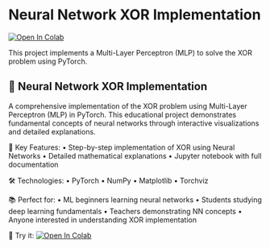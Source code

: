 # Neural Network XOR Implementation

[![Open In Colab](https://colab.research.google.com/assets/colab-badge.svg)](https://colab.research.google.com/github/bqpro1/neural-network-xor/blob/main/simple_NN.ipynb)

This project implements a Multi-Layer Perceptron (MLP) to solve the XOR problem using PyTorch.


## 🧠 Neural Network XOR Implementation

A comprehensive implementation of the XOR problem using Multi-Layer Perceptron (MLP) in PyTorch. This educational project demonstrates fundamental concepts of neural networks through interactive visualizations and detailed explanations.

🎯 Key Features:
• Step-by-step implementation of XOR using Neural Networks
• Detailed mathematical explanations
• Jupyter notebook with full documentation

🛠️ Technologies:
• PyTorch
• NumPy
• Matplotlib
• Torchviz

📚 Perfect for:
• ML beginners learning neural networks
• Students studying deep learning fundamentals
• Teachers demonstrating NN concepts
• Anyone interested in understanding XOR implementation

🔗 Try it:
[![Open In Colab](https://colab.research.google.com/assets/colab-badge.svg)](https://colab.research.google.com/github/YOUR_USERNAME/Neural-Network-XOR/blob/main/simple_NN.ipynb)
